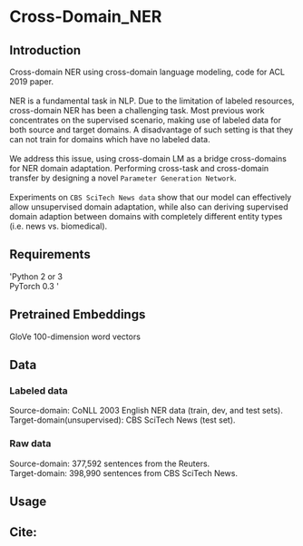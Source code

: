 # Cross-Domain_NER

## Introduction
Cross-domain NER using cross-domain language modeling, code for ACL 2019 paper. <br>
<br>
NER is a fundamental task in NLP. Due to the limitation of labeled resources, cross-domain NER has been a challenging task. Most previous work concentrates on the supervised scenario, making use of labeled data for both source and target domains. A disadvantage of such setting is that they can not train for domains which have no labeled data. <br>
<br>
We address this issue, using  cross-domain LM as a bridge cross-domains for NER domain adaptation. Performing cross-task and cross-domain transfer by designing a novel `Parameter Generation Network`. <br>
<br>
Experiments on `CBS SciTech News data` show that our model can effectively allow unsupervised domain adaptation,
while also can deriving supervised domain adaption between domains with completely different entity types (i.e. news vs. biomedical).


## Requirements
'Python 2 or 3 <br>
PyTorch 0.3                                                                                                          '


## Pretrained Embeddings
GloVe 100-dimension word vectors

## Data
### Labeled data
Source-domain: CoNLL 2003 English NER data (train, dev, and test sets). <br>
Target-domain(unsupervised): CBS SciTech News (test set).
### Raw data
Source-domain: 377,592 sentences from the Reuters. <br>
Target-domain: 398,990 sentences from CBS SciTech News.


## Usage


## Cite:
